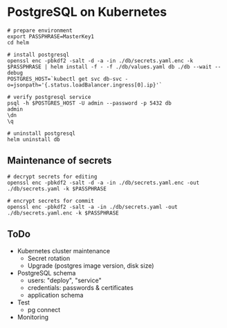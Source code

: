 # PostgreSQL on Kubernetes

    # prepare environment
    export PASSPHRASE=MasterKey1
    cd helm

    # install postgresql
    openssl enc -pbkdf2 -salt -d -a -in ./db/secrets.yaml.enc -k $PASSPHRASE | helm install -f - -f ./db/values.yaml db ./db --wait --debug
    POSTGRES_HOST=`kubectl get svc db-svc -o=jsonpath='{.status.loadBalancer.ingress[0].ip}'`

    # verify postgresql service
    psql -h $POSTGRES_HOST -U admin --password -p 5432 db
    admin
    \dn
    \q

    # uninstall postgresql
    helm uninstall db

## Maintenance of secrets

    # decrypt secrets for editing
    openssl enc -pbkdf2 -salt -d -a -in ./db/secrets.yaml.enc -out ./db/secrets.yaml -k $PASSPHRASE

    # encrypt secrets for commit
    openssl enc -pbkdf2 -salt -a -in ./db/secrets.yaml -out ./db/secrets.yaml.enc -k $PASSPHRASE

## ToDo

* Kubernetes cluster maintenance
  * Secret rotation
  * Upgrade (postgres image version, disk size)
* PostgreSQL schema
  * users: "deploy", "service"
  * credentials: passwords & certificates
  * application schema
* Test
  * pg connect
* Monitoring
